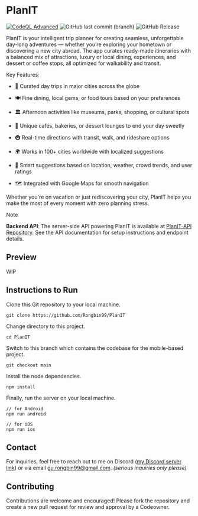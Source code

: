 # PlanIT

[![CodeQL Advanced](https://github.com/Rongbin99/PlanIT/actions/workflows/codeql.yml/badge.svg?branch=main)](https://github.com/Rongbin99/PlanIT/actions/workflows/codeql.yml)
![GitHub last commit (branch)](https://img.shields.io/github/last-commit/Rongbin99/PlanIT/main)
![GitHub Release](https://img.shields.io/github/v/release/Rongbin99/PlanIT?style=flat)

PlanIT is your intelligent trip planner for creating seamless, unforgettable day-long adventures — whether you’re exploring your hometown or discovering a new city abroad. The app curates ready-made itineraries with a balanced mix of attractions, luxury or local dining, experiences, and dessert or coffee stops, all optimized for walkability and transit.

Key Features:

- 🎯 Curated day trips in major cities across the globe

- 🍽️ Fine dining, local gems, or food tours based on your preferences

- 🏛️ Afternoon activities like museums, parks, shopping, or cultural spots

- 🍰 Unique cafés, bakeries, or dessert lounges to end your day sweetly

- 🚇 Real-time directions with transit, walk, and rideshare options

- 🌍 Works in 100+ cities worldwide with localized suggestions

- 🤖 Smart suggestions based on location, weather, crowd trends, and user ratings

- 🗺️ Integrated with Google Maps for smooth navigation

Whether you're on vacation or just rediscovering your city, PlanIT helps you make the most of every moment with zero planning stress.

> [!NOTE]
> **Backend API**: The server-side API powering PlanIT is available at [PlanIT-API Repository](https://github.com/Rongbin99/PlanIT-API). See the API documentation for setup instructions and endpoint details.

## Preview

WIP

## Instructions to Run

Clone this Git repository to your local machine.

```
git clone https://github.com/Rongbin99/PlanIT
```

Change directory to this project.

```
cd PlanIT
```

Switch to this branch which contains the codebase for the mobile-based project.

```
git checkout main
```

Install the node dependencies.

```
npm install
```

Finally, run the server on your local machine.

```
// for Android
npm run android

// for iOS
npm run ios
```

## Contact

For inquiries, feel free to reach out to me on Discord ([my Discord server link](discord.gg/3ExWbX2AXf)) or via email gu.rongbin99@gmail.com. *(serious inquiries only please)*

## Contributing

Contributions are welcome and encouraged! Please fork the repository and create a new pull request for review and approval by a Codeowner.
